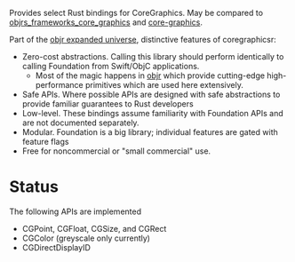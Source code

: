 Provides select Rust bindings for CoreGraphics.  May be compared to [objrs_frameworks_core_graphics](https://crates.io/crates/objrs_frameworks_core_graphics)
and [core-graphics](https://crates.io/crates/core-graphics).

Part of the [objr expanded universe](https://github.com/drewcrawford/objr#objr-expanded-universe), distinctive features of coregraphicsr:

* Zero-cost abstractions.  Calling this library should perform identically to calling Foundation from Swift/ObjC applications.
    * Most of the magic happens in [objr](https://github.com/drewcrawford/objr)
      which provide cutting-edge high-performance primitives which are used here extensively.
* Safe APIs.  Where possible APIs are designed with safe abstractions to provide familiar guarantees to Rust developers
* Low-level.  These bindings assume familiarity with Foundation APIs and are not documented separately.
* Modular.  Foundation is a big library; individual features are gated with feature flags
* Free for noncommercial or "small commercial" use.

# Status
The following APIs are implemented
* CGPoint, CGFloat, CGSize, and CGRect
* CGColor (greyscale only currently)
* CGDirectDisplayID